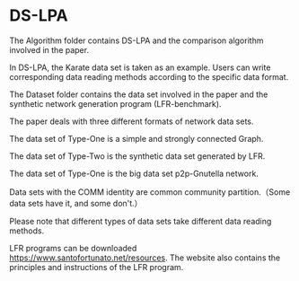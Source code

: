 # DS-LPA
The Algorithm folder contains DS-LPA and the comparison algorithm involved in the paper.

In DS-LPA, the Karate data set is taken as an example. Users can write corresponding data reading methods according to the specific data format.

The Dataset folder contains the data set involved in the paper and the synthetic network generation program (LFR-benchmark).

The paper deals with three different formats of network data sets.

The data set of Type-One is a simple and strongly connected Graph.

The data set of Type-Two is the synthetic data set generated by LFR.

The data set of Type-One is the big data set p2p-Gnutella network.

Data sets with the COMM identity are common community partition.（Some data sets have it, and some don't.）

Please note that different types of data sets take different data reading methods.

LFR programs can be downloaded https://www.santofortunato.net/resources. The website also contains the principles and instructions of the LFR program.

